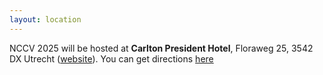 ```yaml
---
layout: location
---
```


NCCV 2025 will be hosted at <b>Carlton President Hotel</b>, Floraweg 25, 3542 DX Utrecht ([website](https://www.carlton.nl/president-hotel-utrecht)). You can get directions [here](https://www.google.com/maps/place/Carlton+President+Hotel/@52.1203346,5.0368779,17z/data=!4m9!3m8!1s0x47c66fd67708f46d:0x2a1d1cfc1c011850!5m2!4m1!1i2!8m2!3d52.1203313!4d5.0394528!16s%2Fg%2F1ts3dvf4?entry=ttu&g_ep=EgoyMDI1MDEyOC4wIKXMDSoASAFQAw%3D%3D)

<!--- You can adapt the design as well as the section shown on the map by copying the `assets/js/main.js` from the theme's repository and editing it. See also the subsection [Location / Room Overview](https://github.com/DigitaleGesellschaft/jekyll-theme-conference/#location--room-overview) section of the theme's README file. --->